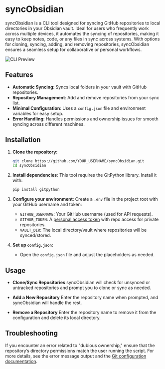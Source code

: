 # syncObsidian

syncObsidian is a CLI tool designed for syncing GitHub repositories to local directories in your Obsidian vault. Ideal for users who frequently work across multiple devices, it automates the syncing of repositories, making it easy to keep notes, code, or any files in sync across systems. With options for cloning, syncing, adding, and removing repositories, syncObsidian ensures a seamless setup for collaborative or personal workflows.

![CLI Preview](https://imgur.com/a/ssN5Pgk)

## Features
- **Automatic Syncing**: Syncs local folders in your vault with GitHub repositories.
- **Repository Management**: Add and remove repositories from your sync list.
- **Minimal Configuration**: Uses a `config.json` file and environment variables for easy setup.
- **Error Handling**: Handles permissions and ownership issues for smooth syncing across different machines.

## Installation

1. **Clone the repository:**
   ```bash
   git clone https://github.com/YOUR_USERNAME/syncObsidian.git
   cd syncObsidian
   ```

2. **Install dependencies**:
   This tool requires the GitPython library. Install it with:
   ```bash
   pip install gitpython
   ```

3. **Configure your environment**:
   Create a `.env` file in the project root with your GitHub username and token:
   - `GITHUB_USERNAME`: Your GitHub username (used for API requests).
   - `GITHUB_TOKEN`: A [personal access token](https://docs.github.com/en/authentication/keeping-your-account-and-data-secure/managing-your-personal-access-tokens) with repo access for private repositories.
   - `VAULT_DIR`: The local directory/vault where repositories will be synced/stored.

4. **Set up `config.json`:**
   - Open the `config.json` file and adjust the placeholders as needed.

## Usage

- **Clone/Sync Repositories**
   syncObsidian will check for unsynced or untracked repositories and prompt you to clone or sync as needed.

- **Add a New Repository**
   Enter the repository name when prompted, and syncObsidian will handle the rest.

- **Remove a Repository**
   Enter the repository name to remove it from the configuration and delete its local directory.

## Troubleshooting

If you encounter an error related to "dubious ownership," ensure that the repository’s directory permissions match the user running the script. For more details, see the error message output and the [Git configuration documentation](https://git-scm.com/docs/git-config).

